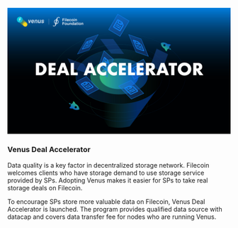 ![venus-cluster](../../.vuepress/public/accelerator.jpg)

### Venus Deal Accelerator

Data quality is a key factor in decentralized storage network. Filecoin welcomes clients who have storage demand to use storage service provided by SPs. 
Adopting Venus makes it easier for SPs to take real storage deals on Filecoin. 

To encourage SPs store more valuable data on Filecoin, Venus Deal Accelerator is launched. The program provides qualified data source with datacap and covers data transfer fee for nodes who are running Venus. 
